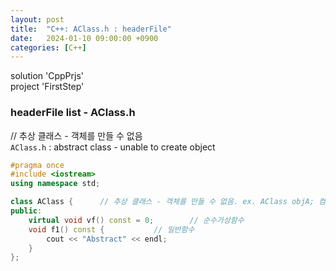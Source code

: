```yaml
---
layout: post
title:  "C++: AClass.h : headerFile"
date:   2024-01-10 09:00:00 +0900
categories: [C++]
---
```


solution 'CppPrjs'   
project 'FirstStep'   
   
### headerFile list - AClass.h   
   
// 추상 클래스 - 객체를 만들 수 없음   
`AClass.h` : abstract class - unable to create object   
   
```cpp
#pragma once
#include <iostream>
using namespace std;

class AClass {		// 추상 클래스 - 객체를 만들 수 없음. ex. AClass objA; 컴파일 시 오류 발생
public:
	virtual void vf() const = 0;		// 순수가상함수
	void f1() const {			// 일반함수
		cout << "Abstract" << endl;
	}
};
```
